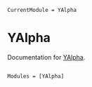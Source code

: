 ```@meta
CurrentModule = YAlpha
```

# YAlpha

Documentation for [YAlpha](https://github.com/ajinno1124/YAlpha.jl).

```@index
```

```@autodocs
Modules = [YAlpha]
```
